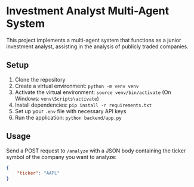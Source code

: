 # Investment Analyst Multi-Agent System

This project implements a multi-agent system that functions as a junior investment analyst, assisting in the analysis of publicly traded companies.

## Setup

1. Clone the repository
2. Create a virtual environment: `python -m venv venv`
3. Activate the virtual environment: `source venv/bin/activate` (On Windows: `venv\Scripts\activate`)
4. Install dependencies: `pip install -r requirements.txt`
5. Set up your `.env` file with necessary API keys
6. Run the application: `python backend/app.py`

## Usage

Send a POST request to `/analyze` with a JSON body containing the ticker symbol of the company you want to analyze:

```json
{
    "ticker": "AAPL"
}
